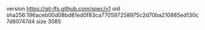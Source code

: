 version https://git-lfs.github.com/spec/v1
oid sha256:196aceb00d08bd81ed0f83ca770597258975c2d70ba210885ed130c7d80747d4
size 3085
